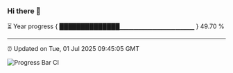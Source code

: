 ### Hi there 👋

⏳ Year progress { ██████████████▁▁▁▁▁▁▁▁▁▁▁▁▁▁▁▁ } 49.70 %

---

⏰ Updated on Tue, 01 Jul 2025 09:45:05 GMT

![Progress Bar CI](https://github.com/IshwaranRudhara/GIT-ACTION/workflows/Progress%20Bar%20CI/badge.svg)
